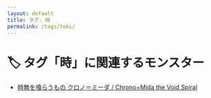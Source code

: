 ```yaml
---
layout: default
title: タグ: 時
permalink: /tags/toki/
---
```

# 🏷️ タグ「時」に関連するモンスター

- [時無を喰らうもの クロノ＝ミーダ / Chrono=Mida the Void Spiral](/monsterdex/monster/Chrono=Mida.html)
